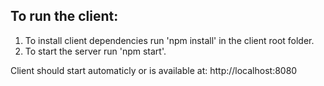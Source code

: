 ## To run the client:
1. To install client dependencies run 'npm install' in the client root folder.
2. To start the server run 'npm start'.

Client should start automaticly or is available at: http://localhost:8080
